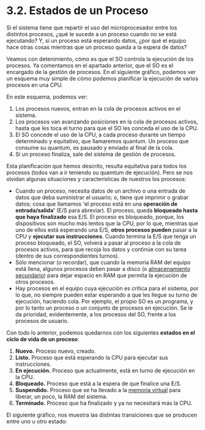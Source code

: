 # 3.2. Estados de un Proceso

 Si el sistema tiene que repartir el uso del microprocesador entre los distintos procesos, ¿qué le sucede a un proceso cuando no se está ejecutando? Y, si un proceso está esperando datos, ¿por qué el equipo hace otras cosas mientras que un proceso queda a la espera de datos?

 Veamos con detenimiento, cómo es que el SO controla la ejecución de los procesos. Ya comentamos en el apartado anterior, que el SO es el encargado de la gestión de procesos. En el siguiente gráfico, podemos ver un esquema muy simple de cómo podemos planificar la ejecución de varios procesos en una CPU.

 En este esquema, podemos ver:

1. Los procesos nuevos, entran en la cola de procesos activos en el sistema.
2. Los procesos van avanzando posiciones en la cola de procesos activos, hasta que les toca el turno para que el SO les conceda el uso de la CPU.
3. El SO concede el uso de la CPU, a cada proceso durante un tiempo determinado y equitativo, que llamaremos quantum. Un proceso que consume su quantum, es pausado y enviado al final de la cola.
4. Si un proceso finaliza, sale del sistema de gestión de procesos.

 Esta planificación que hemos descrito, resulta equitativa para todos los procesos \(todos van a ir teniendo su quamtum de ejecución\). Pero se nos olvidan algunas situaciones y características de nuestros los procesos:

* Cuando un proceso, necesita datos de un archivo o una entrada de datos que deba suministrar el usuario; o, tiene que imprimir o grabar datos; cosa que llamamos 'el proceso está en una **operación de entrada/salida'** \(E/S para abreviar\). El proceso, queda **bloqueado hasta que haya finalizado** esa E/S. El proceso es bloqueado, porque, los dispositivos son mucho más lentos que la CPU, por lo que, mientras que uno de ellos está esperando una E/S, **otros procesos pueden** pasar a la CPU y **ejecutar sus instrucciones**. Cuando termina la E/S que tenga un proceso bloqueado, el SO, volverá a pasar al proceso a la cola de procesos activos, para que recoja los datos y continúe con su tarea \(dentro de sus correspondientes turnos\).
* Sólo mencionar \(o recordar\), que cuando la memoria RAM del equipo está llena, algunos procesos deben pasar a disco \(o [almacenamiento secundario](../../../../../mod/glossary/showentry.php?displayformat=dictionary&concept=Almacenamiento%20secundario%20%28DAM_PSP01%29)\) para dejar espacio en RAM que permita la ejecución de otros procesos.
* Hay procesos en el equipo cuya ejecución es crítica para el sistema, por lo que, no siempre pueden estar esperando a que les llegue su turno de ejecución, haciendo cola. Por ejemplo, el propio SO es un programa, y por lo tanto un proceso o un conjunto de procesos en ejecución. Se le da prioridad, evidentemente, a los procesos del SO, frente a los procesos de usuario.

 Con todo lo anterior, podemos quedarnos con los siguientes **estados en el ciclo de vida de un proceso**:

1. **Nuevo.** Proceso nuevo, creado.
2. **Listo.** Proceso que está esperando la CPU para ejecutar sus instrucciones.
3. **En ejecución.** Proceso que actualmente, está en turno de ejecución en la CPU.
4. **Bloqueado.** Proceso que está a la espera de que finalice una E/S.
5. **Suspendido.** Proceso que se ha llevado a la [memoria virtual](../../../../../mod/glossary/showentry.php?displayformat=dictionary&concept=Memoria%20virtual%20%28DAM_PSP01%29) para liberar, un poco, la RAM del sistema.
6. **Terminado.** Proceso que ha finalizado y ya no necesitará más la CPU.

 El siguiente gráfico, nos muestra las distintas transiciones que se producen entre uno u otro estado:  


